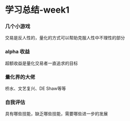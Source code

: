 # 学习总结-week1

### 几个小游戏

交易是反人性的，量化的方式可以帮助克服人性中不理性的部分 

### alpha 收益

超额收益是量化交易者一直追求的目标

### 量化界的大佬

桥水、文艺复兴、DE Shaw等等

### 自我评估

具有哪些技能，缺乏哪些技能，需要哪些进一步的发展


